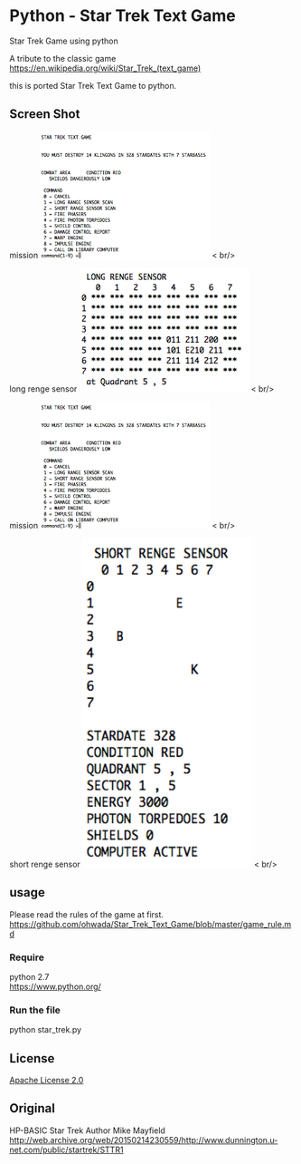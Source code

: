 Python - Star Trek Text Game
===============

Star Trek Game using python <br/>

A tribute to the classic game <br/>
https://en.wikipedia.org/wiki/Star_Trek_(text_game)  <br/>

this is ported Star Trek Text Game to python. <br/>

## Screen Shot <br/>

mission
<img src="https://github.com/ohwada/Star_Trek_Text_Game/blob/master/python/docs/screenshot_python_mission.png" width="300" />  < br/>

long renge sensor
<img src="https://github.com/ohwada/Star_Trek_Text_Game/blob/master/python/docs/screenshot_python_long_sensor.png" width="300" />  < br/>

mission
<img src="https://github.com/ohwada/Star_Trek_Text_Game/blob/master/python/docs/screenshot_python_mission.png" width="300" />  < br/>

short renge sensor
<img src="https://github.com/ohwada/Star_Trek_Text_Game/blob/master/python/docs/screenshot_python_short_sensor.png" width="300" />  < br/>

## usage

Please read the rules of the game at first.  <br/>
https://github.com/ohwada/Star_Trek_Text_Game/blob/master/game_rule.md <br/>

### Require <br/>
python 2.7 <br/>
https://www.python.org/<br/>

### Run the file <br/>
python star_trek.py <br/>

## License 
[Apache License 2.0](https://www.apache.org/licenses/LICENSE-2.0) <br/>

## Original
HP-BASIC Star Trek Author Mike Mayfield <br/>
http://web.archive.org/web/20150214230559/http://www.dunnington.u-net.com/public/startrek/STTR1 <br/>

